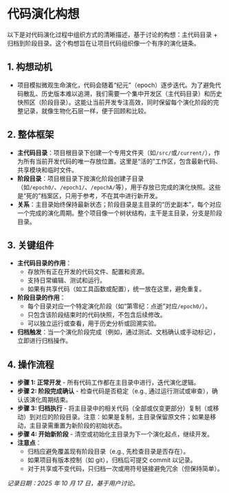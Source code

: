 # 代码演化构想

以下是对代码演化过程中组织方式的清晰描述，基于讨论的构想：主代码目录 + 归档到阶段目录。这个构想旨在让项目代码组织像一个有序的演化链条。

## 1. 构想动机

- 项目模拟微观生命演化，代码会随着“纪元”（epoch）逐步迭代。为了避免代码散乱、历史版本难以追溯，我们需要一个集中开发区（主代码目录）和历史快照区（阶段目录）。这能让当前开发专注高效，同时保留每个演化阶段的完整记录，就像生物化石层一样，便于回顾和比较。

## 2. 整体框架

- **主代码目录**：项目根目录下创建一个专用文件夹（如`/src/`或`/current/`），作为所有当前开发代码的唯一存放位置。这里是“活的”工作区，包含最新代码、共享模块和临时文件。
- **阶段目录**：项目根目录下按演化阶段创建子目录（如`/epoch0/`、`/epoch1/`、`/epochA/`等），用于存放已完成的演化快照。这些是“死的”档案区，只用于参考，不在其中进行新开发。
- **关系**：主目录始终保持最新状态；阶段目录是主目录的“历史副本”，每个对应一个完成的演化周期。整个项目像一个树状结构，主干是主目录，分支是阶段目录。

## 3. 关键组件

- **主代码目录的作用**：
  - 存放所有正在开发的代码文件、配置和资源。
  - 支持日常编辑、测试和运行。
  - 如果有共享代码（如工具函数或配置），统一放在这里，避免重复。
- **阶段目录的作用**：
  - 每个目录对应一个特定演化阶段（如“第零纪：点逝”对应`/epoch0/`）。
  - 只包含该阶段结束时的代码快照，不包含后续修改。
  - 可以独立运行或查看，用于历史分析或回溯实验。
- **归档触发**：当一个演化阶段完成（例如，通过测试、文档确认或手动标记），立即进行归档操作。

## 4. 操作流程

- **步骤 1: 正常开发** - 所有代码工作都在主目录中进行，迭代演化逻辑。
- **步骤 2: 阶段完成确认** - 检查代码是否稳定（e.g., 通过运行测试或审查），确认该演化周期结束。
- **步骤 3: 归档执行** - 将主目录中的相关代码（全部或仅变更部分）复制（或移动）到对应的阶段目录。注意：如果是复制，主目录保留原文件；如果是移动，主目录需重置为新阶段的初始状态。
- **步骤 4: 开始新阶段** - 清空或初始化主目录为下一个演化起点，继续开发。
- **注意点**：
  - 归档应避免覆盖现有阶段目录（e.g., 先检查目录是否存在）。
  - 如果项目有版本控制（如 git），归档后可提交 commit 以记录。
  - 对于共享或不变代码，只归档一次或用符号链接避免冗余（但保持简单）。

_记录日期：2025 年 10 月 17 日，基于用户讨论。_
